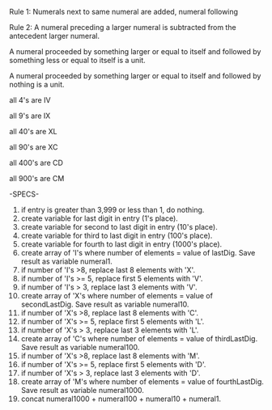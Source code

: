 Rule 1:
Numerals next to same numeral are added, numeral following

Rule 2:
A numeral preceding a larger numeral is subtracted from the antecedent larger numeral.

A numeral proceeded by something larger or equal to itself and followed by something less or equal to itself is a unit.

A numeral proceeded by something larger or equal to itself and followed by nothing is a unit.

all 4's are IV

all 9's are IX

all 40's are XL

all 90's are XC

all 400's are CD

all 900's are CM

-SPECS-
1) if entry is greater than 3,999 or less than 1, do nothing.
2) create variable for last digit in entry (1's place).
3) create variable for second to last digit in entry (10's place).
4) create variable for third to last digit in entry (100's place).
5) create variable for fourth to last digit in entry (1000's place).
6) create array of 'I's where number of elements = value of lastDig. Save result as variable numeral1.
7) if number of 'I's >8, replace last 8 elements with 'X'.
8) if number of 'I's >= 5, replace first 5 elements with 'V'.
9) if number of 'I's > 3, replace last 3 elements with 'V'.
10) create array of 'X's where number of elements = value of secondLastDig. Save result as variable numeral10.
11) if number of 'X's >8, replace last 8 elements with 'C'.
12) if number of 'X's >= 5, replace first 5 elements with 'L'.
13) if number of 'X's > 3, replace last 3 elements with 'L'.
14) create array of 'C's where number of elements = value of thirdLastDig. Save result as variable numeral100.
15) if number of 'X's >8, replace last 8 elements with 'M'.
16) if number of 'X's >= 5, replace first 5 elements with 'D'.
17) if number of 'X's > 3, replace last 3 elements with 'D'.
18) create array of 'M's where number of elements = value of fourthLastDig. Save result as variable numeral1000.
19) concat numeral1000 + numeral100 + numeral10 + numeral1.
